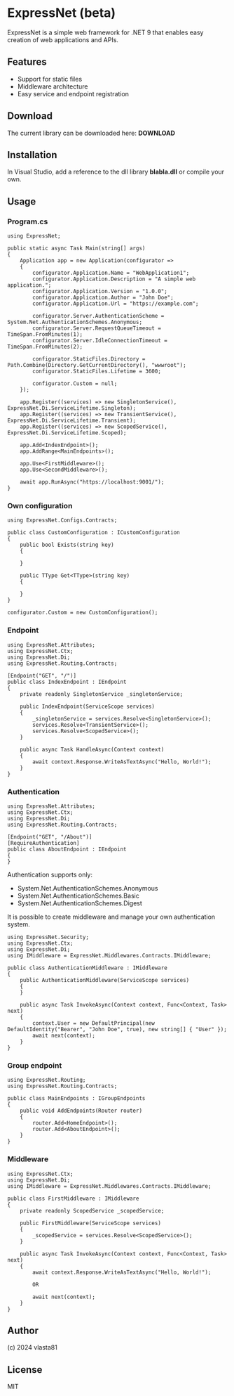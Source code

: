 ﻿
# ExpressNet (beta)

ExpressNet is a simple web framework for .NET 9 that enables easy creation of web applications and APIs.

## Features

- Support for static files
- Middleware architecture
- Easy service and endpoint registration

## Download

The current library can be downloaded here: **DOWNLOAD**

## Installation

In Visual Studio, add a reference to the dll library **blabla.dll** or compile your own.
   
## Usage

### Program.cs

```
using ExpressNet;
```

```
public static async Task Main(string[] args)
{
	Application app = new Application(configurator =>
	{
		configurator.Application.Name = "WebApplication1";
		configurator.Application.Description = "A simple web application.";
		configurator.Application.Version = "1.0.0";
		configurator.Application.Author = "John Doe";
		configurator.Application.Url = "https://example.com";

		configurator.Server.AuthenticationScheme = System.Net.AuthenticationSchemes.Anonymous;
		configurator.Server.RequestQueueTimeout = TimeSpan.FromMinutes(1);
		configurator.Server.IdleConnectionTimeout = TimeSpan.FromMinutes(2);

		configurator.StaticFiles.Directory = Path.Combine(Directory.GetCurrentDirectory(), "wwwroot");
		configurator.StaticFiles.Lifetime = 3600;

		configurator.Custom = null;
	});

	app.Register((services) => new SingletonService(), ExpressNet.Di.ServiceLifetime.Singleton);
	app.Register((services) => new TransientService(), ExpressNet.Di.ServiceLifetime.Transient);
	app.Register((services) => new ScopedService(), ExpressNet.Di.ServiceLifetime.Scoped);

	app.Add<IndexEndpoint>();
	app.AddRange<MainEndpoints>();

	app.Use<FirstMiddleware>();
	app.Use<SecondMiddleware>();

	await app.RunAsync("https://localhost:9001/");
}
```

### Own configuration

```
using ExpressNet.Configs.Contracts;
```

```
public class CustomConfiguration : ICustomConfiguration
{
    public bool Exists(string key)
    {
            
    }

    public TType Get<TType>(string key)
    {
            
    }
}
```

```
configurator.Custom = new CustomConfiguration();
```

### Endpoint

```
using ExpressNet.Attributes;
using ExpressNet.Ctx;
using ExpressNet.Di;
using ExpressNet.Routing.Contracts;
```

```
[Endpoint("GET", "/")]
public class IndexEndpoint : IEndpoint
{
    private readonly SingletonService _singletonService;

    public IndexEndpoint(ServiceScope services)
    {
        _singletonService = services.Resolve<SingletonService>();
        services.Resolve<TransientService>();
        services.Resolve<ScopedService>();
    }

    public async Task HandleAsync(Context context)
    {
        await context.Response.WriteAsTextAsync("Hello, World!");
    }
}
```

### Authentication

```
using ExpressNet.Attributes;
using ExpressNet.Ctx;
using ExpressNet.Di;
using ExpressNet.Routing.Contracts;
```

```
[Endpoint("GET", "/About")]
[RequireAuthentication]
public class AboutEndpoint : IEndpoint
{
}
```

Authentication supports only:
- System.Net.AuthenticationSchemes.Anonymous
- System.Net.AuthenticationSchemes.Basic
- System.Net.AuthenticationSchemes.Digest

It is possible to create middleware and manage your own authentication system.

```
using ExpressNet.Security;
using ExpressNet.Ctx;
using ExpressNet.Di;
using IMiddleware = ExpressNet.Middlewares.Contracts.IMiddleware;
```

```
public class AuthenticationMiddleware : IMiddleware
{
    public AuthenticationMiddleware(ServiceScope services)
    {
    }

    public async Task InvokeAsync(Context context, Func<Context, Task> next)
    {
		context.User = new DefaultPrincipal(new DefaultIdentity("Bearer", "John Doe", true), new string[] { "User" });
        await next(context);
    }
}
```

### Group endpoint

```
using ExpressNet.Routing;
using ExpressNet.Routing.Contracts;
```

```
public class MainEndpoints : IGroupEndpoints
{
    public void AddEndpoints(Router router)
    {
        router.Add<HomeEndpoint>();
        router.Add<AboutEndpoint>();
    }
}
```

### Middleware

```
using ExpressNet.Ctx;
using ExpressNet.Di;
using IMiddleware = ExpressNet.Middlewares.Contracts.IMiddleware;
```

```
public class FirstMiddleware : IMiddleware
{
	private readonly ScopedService _scopedService;
		
    public FirstMiddleware(ServiceScope services)
    {
        _scopedService = services.Resolve<ScopedService>();
    }

    public async Task InvokeAsync(Context context, Func<Context, Task> next)
    {
		await context.Response.WriteAsTextAsync("Hello, World!");
		    
		OR
		    
        await next(context);
    }
}
```

## Author

(c) 2024 vlasta81

## License

MIT
